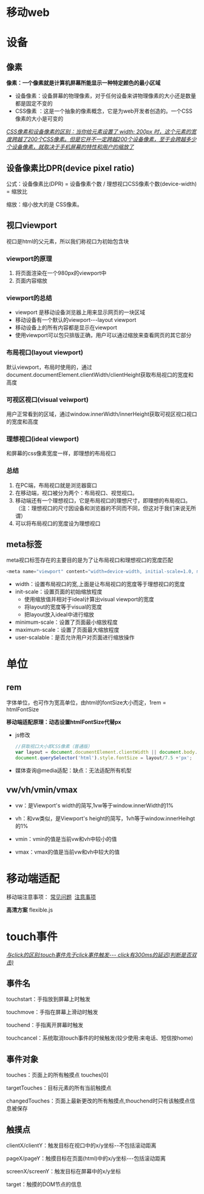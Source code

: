 # 移动web

# 设备

## 像素

**像素：一个像素就是计算机屏幕所能显示一种特定颜色的最小区域**

+ 设备像素：设备屏幕的物理像素，对于任何设备来讲物理像素的大小还是数量都是固定不变的
+ CSS像素 ：这是一个抽象的像素概念，它是为web开发者创造的。一个CSS像素的大小是可变的

*[CSS像素和设备像素的区别：当你给元素设置了 width: 200px 时，这个元素的宽度跨越了200个CSS像素。但是它并不一定跨越200个设备像素，至于会跨越多少个设备像素，就取决于手机屏幕的特性和用户的缩放了]()* 

## 设备像素比DPR(device pixel ratio)

公式：设备像素比(DPR) = 设备像素个数 / 理想视口CSS像素个数(device-width) = 缩放比

缩放：缩小放大的是 CSS像素。

## 视口viewport

视口是html的父元素，所以我们称视口为初始包含块

### viewport的原理

1. 将页面渲染在一个980px的viewport中 
2. 页面内容缩放 

### viewport的总结 

+ viewport 是移动设备浏览器上用来显示网页的一块区域
+ 移动设备有一个默认的viewport---layout viewport
+ 移动设备上的所有内容都是显示在viewport
+ 使用viewport可以包只排版正确，用户可以通过缩放来查看网页的其它部分

### 布局视口(layout viewport)

默认viewport，布局时使用的，通过document.documentElement.clientWidth/clientHeight获取布局视口的宽度和高度 

### 可视区视口(visual veiwport)

用户正常看到的区域，通过window.innerWidth/innerHeight获取可视区视口视口的宽度和高度 

### 理想视口(ideal viewport)

和屏幕的css像素宽度一样，即理想的布局视口 

### 总结

1. 在PC端，布局视口就是浏览器窗口
2. 在移动端，视口被分为两个：布局视口、视觉视口。
3. 移动端还有一个理想视口，它是布局视口的理想尺寸，即理想的布局视口。（注：理想视口的尺寸因设备和浏览器的不同而不同，但这对于我们来说无所谓）
4. 可以将布局视口的宽度设为理想视口

## meta标签

meta视口标签存在的主要目的是为了让布局视口和理想视口的宽度匹配 

```js
<meta name="viewport" content="width=device-width, initial-scale=1.0, maximum-scale=1.0, minimum-scale=1.0, user-scalable=no">
```

+ width：设置布局视口的宽,上面是让布局视口的宽度等于理想视口的宽度 
+ init-scale：设置页面的初始缩放程度
  + 使用缩放值并相对于ideal计算出visual viewport的宽度
  + 将layout的宽度等于visual的宽度 
  + 把layout放入ideal中进行缩放 
+ minimum-scale：设置了页面最小缩放程度 
+ maximum-scale：设置了页面最大缩放程度 
+ user-scalable：是否允许用户对页面进行缩放操作 

# 单位

## rem

字体单位，也可作为宽高单位，由html的fontSize大小而定，1rem = htmlFontSize 

**移动端适配原理：动态设置htmlFontSize代替px**

+ js修改 

  ```js
  //获取视口大小即CSS像素（普通版）
  var layout = document.documentElement.clientWidth || document.body.clientWidth;
  document.querySelector('html').style.fontSize = layout/7.5 +'px';
  ```

+ 媒体查询@media适配：缺点：无法适配所有机型 

## vw/vh/vmin/vmax

+ vw：是Viewport's width的简写,1vw等于window.innerWidth的1%

+ vh：和vw类似，是Viewport's height的简写，1vh等于window.innerHeihgt的1%

+ vmin：vmin的值是当前vw和vh中较小的值

+ vmax：vmax的值是当前vw和vh中较大的值

# 移动端适配 

移动端注意事项： [常见问题](http://www.cnblogs.com/PeunZhang/p/3407453.html)      [注意事项](https://www.jianshu.com/p/8df1a9824eeb) 

**高清方案** flexible.js

# touch事件

[*与click的区别:touch事件先于click事件触发--- click有300ms的延迟(判断是否双击)*]() 

## 事件名

touchstart：手指放到屏幕上时触发

touchmove：手指在屏幕上滑动时触发

touchend：手指离开屏幕时触发

touchcancel：系统取消touch事件的时候触发(较少使用:来电话、短信按home)

## 事件对象

touches：页面上的所有触摸点 touches[0]

targetTouches：目标元素的所有当前触摸点

changedTouches：页面上最新更改的所有触摸点,thouchend时只有该触摸点信息被保存

## 触摸点

clientX/clientY：触发目标在视口中的x/y坐标--不包括滚动距离

pageX/pageY：触摸目标在页面(html)中的x/y坐标---包括滚动距离

screenX/screenY：触发目标在屏幕中的x/y坐标

target：触摸的DOM节点的信息





